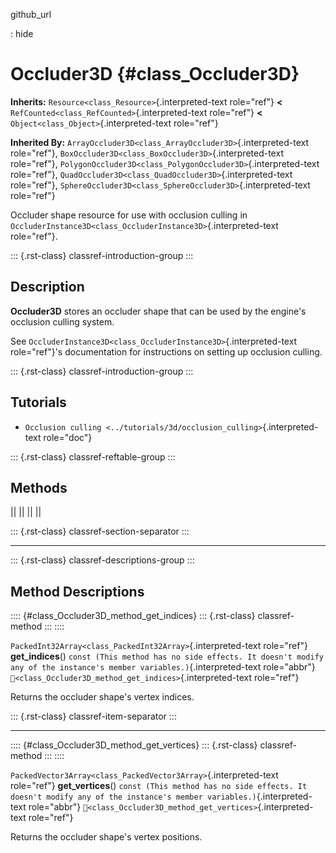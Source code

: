 github_url

:   hide

# Occluder3D {#class_Occluder3D}

**Inherits:** `Resource<class_Resource>`{.interpreted-text role="ref"}
**\<** `RefCounted<class_RefCounted>`{.interpreted-text role="ref"}
**\<** `Object<class_Object>`{.interpreted-text role="ref"}

**Inherited By:**
`ArrayOccluder3D<class_ArrayOccluder3D>`{.interpreted-text role="ref"},
`BoxOccluder3D<class_BoxOccluder3D>`{.interpreted-text role="ref"},
`PolygonOccluder3D<class_PolygonOccluder3D>`{.interpreted-text
role="ref"}, `QuadOccluder3D<class_QuadOccluder3D>`{.interpreted-text
role="ref"},
`SphereOccluder3D<class_SphereOccluder3D>`{.interpreted-text role="ref"}

Occluder shape resource for use with occlusion culling in
`OccluderInstance3D<class_OccluderInstance3D>`{.interpreted-text
role="ref"}.

::: {.rst-class}
classref-introduction-group
:::

## Description

**Occluder3D** stores an occluder shape that can be used by the
engine\'s occlusion culling system.

See `OccluderInstance3D<class_OccluderInstance3D>`{.interpreted-text
role="ref"}\'s documentation for instructions on setting up occlusion
culling.

::: {.rst-class}
classref-introduction-group
:::

## Tutorials

- `Occlusion culling <../tutorials/3d/occlusion_culling>`{.interpreted-text
  role="doc"}

::: {.rst-class}
classref-reftable-group
:::

## Methods

||
||
||
||

::: {.rst-class}
classref-section-separator
:::

------------------------------------------------------------------------

::: {.rst-class}
classref-descriptions-group
:::

## Method Descriptions

:::: {#class_Occluder3D_method_get_indices}
::: {.rst-class}
classref-method
:::
::::

`PackedInt32Array<class_PackedInt32Array>`{.interpreted-text role="ref"}
**get_indices**()
`const (This method has no side effects. It doesn't modify any of the instance's member variables.)`{.interpreted-text
role="abbr"} `🔗<class_Occluder3D_method_get_indices>`{.interpreted-text
role="ref"}

Returns the occluder shape\'s vertex indices.

::: {.rst-class}
classref-item-separator
:::

------------------------------------------------------------------------

:::: {#class_Occluder3D_method_get_vertices}
::: {.rst-class}
classref-method
:::
::::

`PackedVector3Array<class_PackedVector3Array>`{.interpreted-text
role="ref"} **get_vertices**()
`const (This method has no side effects. It doesn't modify any of the instance's member variables.)`{.interpreted-text
role="abbr"}
`🔗<class_Occluder3D_method_get_vertices>`{.interpreted-text role="ref"}

Returns the occluder shape\'s vertex positions.
